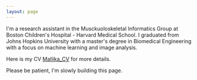 ```yaml
---
layout: page
---
```


I'm a research assistant in the Musckuoloskeletal Informatics Group at Boston Children's Hospital - Harvard Medical School. I graduated from Johns Hopkins University with a master's degree in Biomedical Engineering with a focus on machine learning and image analysis. 

Here is my CV [Mallika_CV](/fnu_mallika_resume.pdf) for more details.

Please be patient, I'm slowly building this page. 


